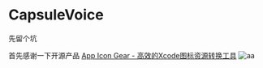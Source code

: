 # CapsuleVoice
先留个坑

首先感谢一下开源产品
[App Icon Gear - 高效的Xcode图标资源转换工具](https://itunes.apple.com/cn/app/app-icon-gear-gao-xiao-dexcode/id989646576?mt=12)
![aa](https://github.com/zezezea/ImageRe/blob/master/%E5%A3%B0%E9%9F%B3%E8%83%B6%E5%9B%8A/1.jpeg)
